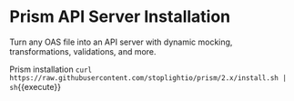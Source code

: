 # Prism API Server Installation

Turn any OAS file into an API server with dynamic mocking, transformations, validations, and more.

Prism installation `curl https://raw.githubusercontent.com/stoplightio/prism/2.x/install.sh | sh`{{execute}}

